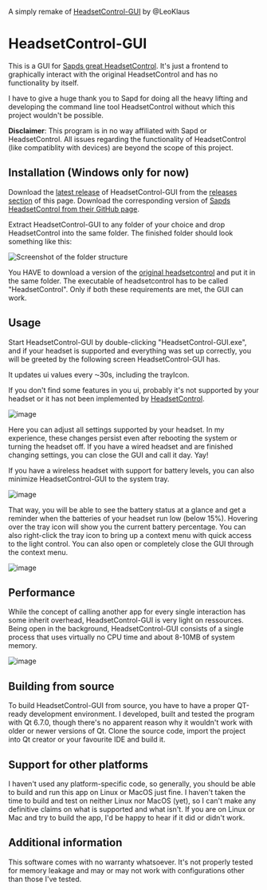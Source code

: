 A simply remake of [HeadsetControl-GUI](https://github.com/LeoKlaus/HeadsetControl-GUI) by @LeoKlaus
# HeadsetControl-GUI
This is a GUI for [Sapds great HeadsetControl](https://github.com/Sapd/HeadsetControl/). It's just a frontend to graphically interact with the original HeadsetControl and has no functionality by itself.

I have to give a huge thank you to Sapd for doing all the heavy lifting and developing the command line tool HeadsetControl without which this project wouldn't be possible.

**Disclaimer**:
This program is in no way affiliated with Sapd or HeadsetControl.
All issues regarding the functionality of HeadsetControl (like compatiblity with devices) are beyond the scope of this project.

## Installation (Windows only for now)
Download the [latest release](https://github.com/LeoKlaus/HeadsetControl-GUI/releases/latest/) of HeadsetControl-GUI from the [releases section](https://github.com/nicola02nb/HeadsetControl-GUI/releases) of this page.
Download the corresponding version of [Sapds HeadsetControl from their GitHub page](https://github.com/Sapd/HeadsetControl/releases/).

Extract HeadsetControl-GUI to any folder of your choice and drop HeadsetControl into the same folder.
The finished folder should look something like this:

![Screenshot of the folder structure](https://i.imgur.com/bbymxL6.jpg "Screenshot of the folder structure")

You HAVE to download a version of the [original headsetcontrol](https://github.com/Sapd/HeadsetControl/releases/) and put it in the same folder.
The executable of headsetcontrol has to be called "HeadsetControl".
Only if both these requirements are met, the GUI can work.

## Usage
Start HeadsetControl-GUI by double-clicking "HeadsetControl-GUI.exe", and if your headset is supported and everything was set up correctly, you will be greeted by the following screen HeadsetControl-GUI has.

It updates ui values every ⁓30s, including the trayIcon.

If you don't find some features in you ui, probably it's not supported by your headset or it has not been implemented by [HeadsetControl](https://github.com/Sapd/HeadsetControl/).

![image](https://github.com/nicola02nb/HeadsetControl-GUI/assets/61830443/ce6a9628-4705-4a79-a262-8c43db2c92b0)

Here you can adjust all settings supported by your headset.
In my experience, these changes persist even after rebooting the system or turning the headset off.
If you have a wired headset and are finished changing settings, you can close the GUI and call it day. Yay!

If you have a wireless headset with support for battery levels, you can also minimize HeadsetControl-GUI to the system tray.

![image](https://github.com/nicola02nb/HeadsetControl-GUI/assets/61830443/ea327c0a-e39a-4035-aa99-bc6325724571)

That way, you will be able to see the battery status at a glance and get a reminder when the batteries of your headset run low (below 15%).
Hovering over the tray icon will show you the current battery percentage. You can also right-click the tray icon to bring up a context menu with quick access to the light control. You can also open or completely close the GUI through the context menu.

![image](https://github.com/nicola02nb/HeadsetControl-GUI/assets/61830443/0213a37c-806c-44d5-b8d7-5cc6b5d69407)

## Performance
While the concept of calling another app for every single interaction has some inherit overhead, HeadsetControl-GUI is very light on ressources.
Being open in the background, HeadsetControl-GUI consists of a single process that uses virtually no CPU time and about 8-10MB of system memory.

![image](https://github.com/user-attachments/assets/3171e62d-8a0c-49b6-88bd-e5b03393c7fe)

## Building from source
To build HeadsetControl-GUI from source, you have to have a proper QT-ready development environment.
I developed, built and tested the program with Qt 6.7.0, though there's no apparent reason why it wouldn't work with older or newer versions of Qt.
Clone the source code, import the project into Qt creator or your favourite IDE and build it.

## Support for other platforms
I haven't used any platform-specific code, so generally, you should be able to build and run this app on Linux or MacOS just fine.
I haven't taken the time to build and test on neither Linux nor MacOS (yet), so I can't make any definitive claims on what is supported and what isn't.
If you are on Linux or Mac and try to build the app, I'd be happy to hear if it did or didn't work.

## Additional information
This software comes with no warranty whatsoever. It's not properly tested for memory leakage and may or may not work with configurations other than those I've tested.
